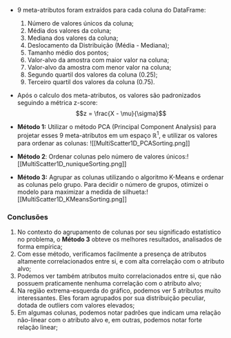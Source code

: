 
- 9 meta-atributos foram extraídos para cada coluna do DataFrame:
	1. Número de valores únicos da coluna;
	2. Média dos valores da coluna;
	3. Mediana dos valores da coluna;
	4. Deslocamento da Distribuição (Média - Mediana);
	5. Tamanho médio dos pontos;
	6. Valor-alvo da amostra com maior valor na coluna;
	7. Valor-alvo da amostra com menor valor na coluna;
	8. Segundo quartil dos valores da coluna (0.25);
	9. Terceiro quartil dos valores da coluna (0.75).

- Após o calculo dos meta-atributos, os valores são padronizados seguindo a métrica z-score:$$z = \frac{X - \mu}{\sigma}$$
- **Método 1:** Utilizar o método PCA (Principal Component Analysis) para projetar esses 9 meta-atributos em um espaço $\mathbb{R}^{1}$, e utilizar os valores para ordenar as colunas: ![[MultiScatter1D_PCASorting.png]]

- **Método 2**: Ordenar colunas pelo número de valores únicos:![[MultiScatter1D_nuniqueSorting.png]]

- **Método 3:** Agrupar as colunas utilizando o algoritmo K-Means e ordenar as colunas pelo grupo. Para decidir o número de grupos, otimizei o modelo para maximizar a medida de silhueta:![[MultiScatter1D_KMeansSorting.png]]

### Conclusões
1. No contexto do agrupamento de colunas por seu significado estatístico no problema, o **Método 3** obteve os melhores resultados, analisados de forma empírica;
2. Com esse método, verificamos facilmente a presença de atributos altamente correlacionados entre si, e com alta correlação com o atributo alvo;
3. Podemos ver também atributos muito correlacionados entre si, que não possuem praticamente nenhuma correlação com o atributo alvo;
4. Na região extrema-esquerda do gráfico, podemos ver 5 atributos muito interessantes. Eles foram agrupados por sua distribuição peculiar, dotada de outliers com valores elevados;
5. Em algumas colunas, podemos notar padrões que indicam uma relação não-linear com o atributo alvo e, em outras, podemos notar forte relação linear;